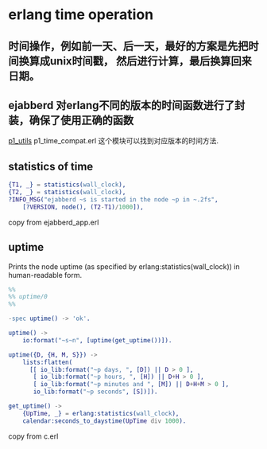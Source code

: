 # erlang time operation

## 时间操作，例如前一天、后一天，最好的方案是先把时间换算成unix时间戳， 然后进行计算，最后换算回来日期。

## ejabberd 对erlang不同的版本的时间函数进行了封装，确保了使用正确的函数
[p1_utils](https://github.com/processone/p1_utils)
p1_time_compat.erl 这个模块可以找到对应版本的时间方法.

## statistics of time

``` erlang
{T1, _} = statistics(wall_clock),
{T2, _} = statistics(wall_clock),
?INFO_MSG("ejabberd ~s is started in the node ~p in ~.2fs",
	[?VERSION, node(), (T2-T1)/1000]),

```
copy from ejabberd_app.erl


## uptime
Prints the node uptime (as specified by erlang:statistics(wall_clock)) in human-readable form.

``` erlang
%%
%% uptime/0
%%

-spec uptime() -> 'ok'.

uptime() ->
    io:format("~s~n", [uptime(get_uptime())]).

uptime({D, {H, M, S}}) ->
    lists:flatten(
      [[ io_lib:format("~p days, ", [D]) || D > 0 ],
       [ io_lib:format("~p hours, ", [H]) || D+H > 0 ],
       [ io_lib:format("~p minutes and ", [M]) || D+H+M > 0 ],
       io_lib:format("~p seconds", [S])]).

get_uptime() ->
    {UpTime, _} = erlang:statistics(wall_clock),
    calendar:seconds_to_daystime(UpTime div 1000).
```
copy from c.erl
